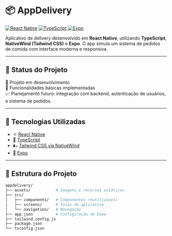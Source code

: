 # 📦 AppDelivery

[![React Native](https://img.shields.io/badge/React_Native-20232A?logo=react&logoColor=61DAFB)]()
[![TypeScript](https://img.shields.io/badge/TypeScript-3178C6?logo=typescript&logoColor=fff)]()
[![Expo](https://img.shields.io/badge/Expo-000000?logo=expo&logoColor=white)]()

Aplicativo de delivery desenvolvido em **React Native**, utilizando **TypeScript**, **NativeWind (Tailwind CSS)** e **Expo**. O app simula um sistema de pedidos de comida com interface moderna e responsiva.

---

## 🧪 Status do Projeto

🚧 Projeto em desenvolvimento  
📌 Funcionalidades básicas implementadas  
📈 Planejamento futuro: integração com backend, autenticação de usuários, e sistema de pedidos.

---

## 🚀 Tecnologias Utilizadas

- ⚛️ [React Native](https://reactnative.dev/)
- 📘 [TypeScript](https://www.typescriptlang.org/)
- 🌬️ [Tailwind CSS via NativeWind](https://www.nativewind.dev/)
- 🚀 [Expo](https://expo.dev/)

---

## 📁 Estrutura do Projeto

```bash
appdelivery/
├── assets/           # Imagens e recursos estáticos
├── src/
│   ├── components/   # Componentes reutilizáveis
│   ├── screens/      # Telas do aplicativo
│   └── navigation/   # Navegação
├── app.json          # Configuração do Expo
├── tailwind.config.js
├── package.json
└── tsconfig.json
